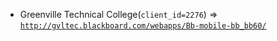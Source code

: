  - Greenville Technical College(`client_id=2276`) => [`http://gvltec.blackboard.com/webapps/Bb-mobile-bb_bb60/`](http://gvltec.blackboard.com/webapps/Bb-mobile-bb_bb60/)
